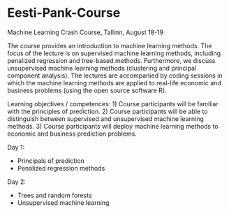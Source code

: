 # Eesti-Pank-Course
Machine Learning Crash Course, Tallinn, August 18-19

The course provides an introduction to machine learning methods. The focus of the lecture is on supervised machine learning methods, including penalized regression and tree-based methods. Furthermore, we discuss unsupervised machine learning methods (clustering and principal component analysis). The lectures are accompanied by coding sessions in which the machine learning methods are applied to real-life economic and business problems (using the open source software R).          
                                  
Learning objectives / competences: 1) Course participants will be familiar with the principles of prediction. 2) Course participants will be able to distinguish between supervised and unsupervised machine learning methods. 3) Course participants will deploy machine learning methods to economic and business prediction problems.
 
Day 1:
- Principals of prediction
- Penalized regression methods

Day 2:
- Trees and random forests
- Unsupervised machine learning
